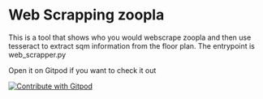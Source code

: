 
# Web Scrapping zoopla

This is a tool that shows who you would webscrape zoopla and then use tesseract to extract sqm information from the floor plan.
The entrypoint is web_scrapper.py

Open it on Gitpod if you want to check it out


<a href="https://gitpod.io/#github.com/fermumen/zoopla-sqm">
  <img
    src="https://img.shields.io/badge/Contribute%20with-Gitpod-908a85?logo=gitpod"
    alt="Contribute with Gitpod"
  />
</a>